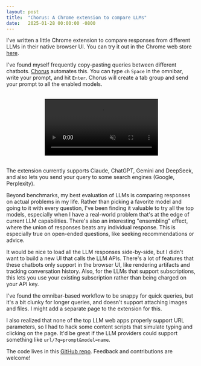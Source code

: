 ```yaml
---
layout: post
title:  "Chorus: A Chrome extension to compare LLMs"
date:   2025-01-28 00:00:00 -0800
---
```


I've written a little Chrome extension to compare responses from different LLMs in their native browser UI. You can try it out in the Chrome web store [here](https://chromewebstore.google.com/detail/chorus-compare-llms/opedkjbjehljdkjahbingfncglipdeif).

<!--more-->

I've found myself frequently copy-pasting queries between different chatbots. [Chorus](https://chromewebstore.google.com/detail/chorus-compare-llms/opedkjbjehljdkjahbingfncglipdeif) automates this. You can type `ch` `Space` in the omnibar, write your prompt, and hit `Enter`. Chorus will create a tab group and send your prompt to all the enabled models.

<br>

<div style="text-align: center;">
  <video autoplay muted playsinline loop style="max-width: 100%;">
    <source src="/assets/chorus_demo.mp4" type="video/mp4">
    Your browser does not support the video tag.
  </video>
</div>

<br>

The extension currently supports Claude, ChatGPT, Gemini and DeepSeek, and also lets you send your query to some search engines (Google, Perplexity).

Beyond benchmarks, my best evaluation of LLMs is comparing responses on actual problems in my life. Rather than picking a favorite model and going to it with every question, I've been finding it valuable to try all the top models, especially when I have a real-world problem that's at the edge of current LLM capabilities. There's also an interesting "ensembling" effect, where the union of responses beats any individual response. This is especially true on open-ended questions, like seeking recommendations or advice.

It would be nice to load all the LLM responses side-by-side, but I didn't want to build a new UI that calls the LLM APIs. There's a lot of features that these chatbots only support in the browser UI, like rendering artifacts and tracking conversation history. Also, for the LLMs that support subscriptions, this lets you use your existing subscription rather than being charged on your API key.

I've found the omnibar-based workflow to be snappy for quick queries, but it's a bit clunky for longer queries, and doesn't support attaching images and files. I might add a separate page to the extension for this.

I also realized that none of the top LLM web apps properly support URL parameters, so I had to hack some content scripts that simulate typing and clicking on the page. It'd be great if the LLM providers could support something like `url/?q=prompt&model=name`.

The code lives in this [GitHub repo](https://github.com/rishicomplex/chorus). Feedback and contributions are welcome!